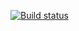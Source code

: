 [![Build status](https://ci.appveyor.com/api/projects/status/qioilhrh6dv8pnso/branch/main?svg=true)](https://ci.appveyor.com/project/Burdada/appveyor/branch/main)
